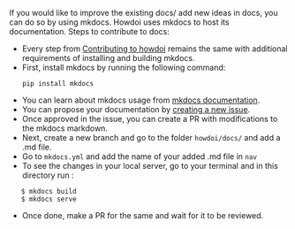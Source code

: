 If you would like to improve the existing docs/ add new ideas in docs, you can do so by using mkdocs. Howdoi uses mkdocs to host its documentation. Steps to contribute to docs:

- Every step from [Contributing to howdoi](http://gleitz.github.io/howdoi/contributing_to_howdoi/) remains the same with additional requirements of installing and building mkdocs.
- First, install mkdocs by running the following command:
  ```
  pip install mkdocs
  ```
- You can learn about mkdocs usage from [mkdocs documentation](https://www.mkdocs.org/user-guide/).
- You can propose your documentation by [creating a new issue](https://github.com/gleitz/howdoi/issues/new/choose).
- Once approved in the issue, you can create a PR with modifications to the mkdocs markdown.
- Next, create a new branch and go to the folder `howdoi/docs/` and add a .md file.
- Go to `mkdocs.yml` and add the name of your added .md file in `nav`
- To see the changes in your local server, go to your terminal and in this directory run :

```
   $ mkdocs build
   $ mkdocs serve
```

- Once done, make a PR for the same and wait for it to be reviewed.
